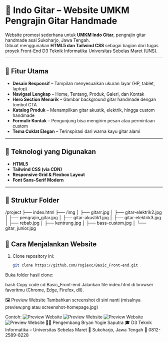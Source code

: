 # 🎸 Indo Gitar – Website UMKM Pengrajin Gitar Handmade

Website promosi sederhana untuk **UMKM Indo Gitar**, pengrajin gitar handmade asal Sukoharjo, Jawa Tengah.  
Dibuat menggunakan **HTML5 dan Tailwind CSS** sebagai bagian dari tugas proyek Front-End D3 Teknik Informatika Universitas Sebelas Maret (UNS).

---

## 🌟 Fitur Utama
- **Desain Responsif** – Tampilan menyesuaikan ukuran layar (HP, tablet, laptop)
- **Navigasi Lengkap** – Home, Tentang, Produk, Galeri, dan Kontak
- **Hero Section Menarik** – Gambar background gitar handmade dengan tombol CTA
- **Katalog Produk** – Menampilkan gitar akustik, elektrik, hingga custom handmade
- **Formulir Kontak** – Pengunjung bisa mengirim pesan atau permintaan custom
- **Tema Coklat Elegan** – Terinspirasi dari warna kayu gitar alami

---

## 🧰 Teknologi yang Digunakan
- **HTML5**  
- **Tailwind CSS (via CDN)**  
- **Responsive Grid & Flexbox Layout**  
- **Font Sans-Serif Modern**

---

## 📂 Struktur Folder
/project
├── index.html
├── /img
│ ├── gitarr.jpg
│ ├── gitar-elektrik2.jpg
│ ├── pengrajin_gitar.jpg
│ ├── gitar-akustik1.jpg
│ ├── gitar-elektrik3.jpg
│ ├── rebab.jpg
│ ├── kentrung.jpg
│ ├── bass-custom.jpg
│ └── gitar_junior.jpg

## 🚀 Cara Menjalankan Website
1. Clone repository ini:
   ```bash
   git clone https://github.com/Yogiexc/Basic_Front-end.git
Buka folder hasil clone:

bash
Copy code
cd Basic_Front-end
Jalankan file index.html di browser favoritmu (Chrome, Edge, Firefox, dll).

🖼️ Preview Website
Tambahkan screenshot di sini nanti (misalnya preview.png atau screenshot-homepage.jpg)

Contoh:
![Preview Website](img/ss1.png)
![Preview Website](img/ss2.png)
![Preview Website](img/ss3.png)
![Preview Website](img/ss4.png)
👨‍💻 Pengembang
Bryan Yogie Saputra
🎓 D3 Teknik Informatika – Universitas Sebelas Maret
📍 Sukoharjo, Jawa Tengah
📱 0812-2589-8228

